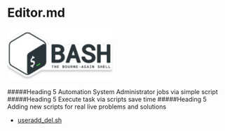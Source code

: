 # Editor.md
![](https://github.com/chsnv/Bash_Script/blob/main/img/bash.png)

#####Heading 5 Automation System Administrator jobs via simple script
#####Heading 5 Execute task via scripts save time 
#####Heading 5 Adding new scripts for real live problems and solutions

- [useradd_del.sh](https://github.com/chsnv/Bash_Script/blob/main/scripts/useradd_del.sh "useradd_del.sh")



